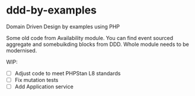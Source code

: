 # ddd-by-examples
Domain Driven Design by examples using PHP

Some old code from Availability module. You can find event sourced aggregate and somebuikding blocks from DDD. 
Whole module needs to be modernised. 

WIP:
- [ ] Adjust code to meet PHPStan L8 standards
- [ ] Fix mutation tests
- [ ] Add Application service